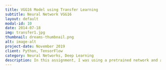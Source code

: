 ```yaml
---
title: VGG16 Model using Transfer Learning
subtitle: Neural Network VGG16
layout: default
modal-id: 10
date: 2014-07-18
img: transfer1.jpg
thumbnail: dreams-thumbnail.png
alt: image-alt
project-date: November 2019
client: Python, TensorFlow
category: Neural Networks, Deep Learning
description: In this assignment, I was using a pretrained network and apply it to new dataset. A pretrained Neural network called VGG16 was used for this purpose. 4 different class of test images were provided and the neural network that I created was able to detect these classes successfully with testing accuracy of 73.75%
---
```

